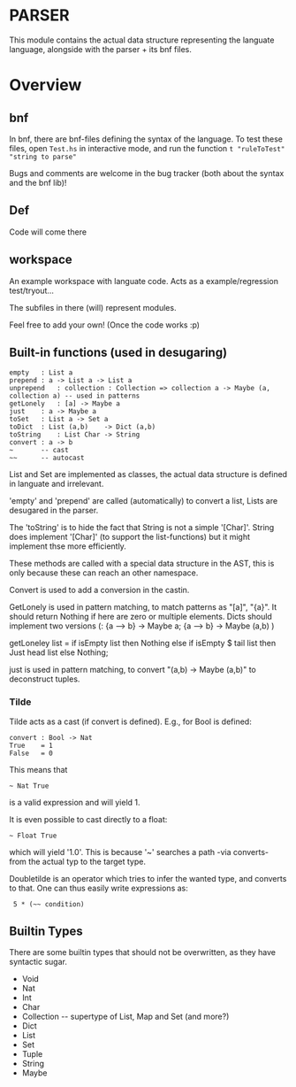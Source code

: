 PARSER
======

This module contains the actual data structure representing the languate language, alongside with the parser + its bnf files.

Overview
========


bnf
---

In bnf, there are bnf-files defining the syntax of the language. To test these files, open ````Test.hs```` in interactive mode, and run the function ````t "ruleToTest" "string to parse"````

Bugs and comments are welcome in the bug tracker (both about the syntax and the bnf lib)!

Def
---

Code will come there


workspace
---------

An example workspace with languate code. Acts as a example/regression test/tryout...

The subfiles in there (will) represent modules.

Feel free to add your own! (Once the code works :p)

Built-in functions (used in desugaring)
------------------

    empty	: List a
    prepend	: a -> List a -> List a
    unprepend	: collection : Collection => collection a -> Maybe (a, collection a) -- used in patterns
    getLonely	: [a] -> Maybe a
    just	: a -> Maybe a
    toSet	: List a -> Set a
    toDict	: List (a,b)	-> Dict (a,b)
    toString	: List Char -> String
    convert	: a -> b
    ~		-- cast
    ~~		-- autocast

List and Set are implemented as classes, the actual data structure is defined in languate and irrelevant.

'empty' and 'prepend' are called (automatically) to convert a list, Lists are desugared in the parser.

The 'toString' is to hide the fact that String is not a simple '[Char]'. String does implement '[Char]' (to support the list-functions) but it might implement thse more efficiently.

These methods are called with a special data structure in the AST, this is only because these can reach an other namespace.

Convert is used to add a conversion in the castin.

GetLonely is used in pattern matching, to match patterns as "[a]", "{a}". It should return Nothing if here are zero or multiple elements. Dicts should implement two versions (: {a --> b} -> Maybe a; {a --> b} -> Maybe (a,b) )

getLoneley list	= if isEmpty list then Nothing 
			else if isEmpty $ tail list 
				then Just head list
				else Nothing; 

just is used in pattern matching, to convert "(a,b) -> Maybe (a,b)" to deconstruct tuples. 

### Tilde

Tilde acts as a cast (if convert is defined). E.g., for Bool is defined:


    convert	: Bool -> Nat
    True	= 1
    False	= 0

This means that

    ~ Nat True

is a valid expression and will yield 1.

It is even possible to cast directly to a float:

    ~ Float True

which will yield '1.0'. This is because '~' searches a path -via converts- from the actual typ to the target type.

Doubletilde is an operator which tries to infer the wanted type, and converts to that. One can thus easily write expressions as:

     5 * (~~ condition)

Builtin Types
-------------

There are some builtin types that should not be overwritten, as they have syntactic sugar.

- Void
- Nat
- Int
- Char
- Collection	-- supertype of List, Map and Set (and more?)
- Dict
- List
- Set
- Tuple
- String
- Maybe


